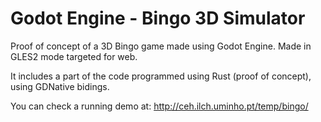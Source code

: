 # Godot Engine - Bingo 3D Simulator

Proof of concept of a 3D Bingo game made using Godot Engine. Made in GLES2 mode targeted for web.

It includes a part of the code programmed using Rust (proof of concept), using GDNative bidings.

You can check a running demo at: http://ceh.ilch.uminho.pt/temp/bingo/
